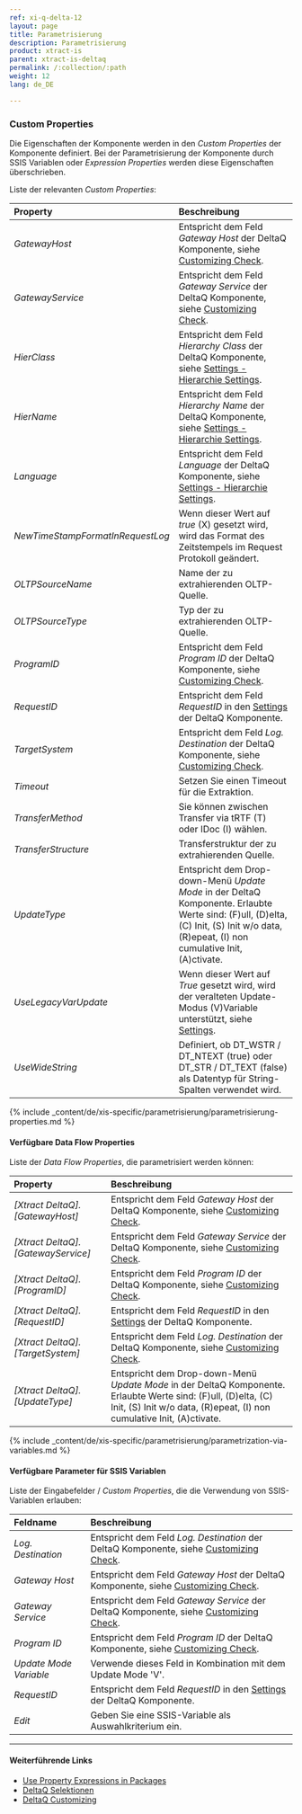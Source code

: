 ```yaml
---
ref: xi-q-delta-12
layout: page
title: Parametrisierung
description: Parametrisierung
product: xtract-is
parent: xtract-is-deltaq
permalink: /:collection/:path
weight: 12
lang: de_DE

---
```


### Custom Properties

Die Eigenschaften der Komponente werden in den *Custom Properties* der Komponente definiert.
Bei der Parametrisierung der Komponente durch SSIS Variablen oder *Expression Properties* werden diese Eigenschaften überschrieben.

Liste der relevanten *Custom Properties*:

|Property|Beschreibung|
|:----|:----|
| *GatewayHost* | Entspricht dem Feld *Gateway Host* der DeltaQ Komponente, siehe [Customizing Check](./deltaq-customizing).|
| *GatewayService* | Entspricht dem Feld *Gateway Service* der DeltaQ Komponente, siehe [Customizing Check](./deltaq-customizing).|
| *HierClass* | Entspricht dem Feld *Hierarchy Class* der DeltaQ Komponente, siehe [Settings - Hierarchie Settings](./extraktionseinstellungen#hierarchie-settings).|
| *HierName* | Entspricht dem Feld *Hierarchy Name* der DeltaQ Komponente, siehe [Settings - Hierarchie Settings](./extraktionseinstellungen#hierarchy). |
| *Language* | Entspricht dem Feld *Language* der DeltaQ Komponente, siehe [Settings - Hierarchie Settings](./extraktionseinstellungen#hierarchy).|
| *NewTimeStampFormatInRequestLog* | Wenn dieser Wert auf *true* (X) gesetzt wird, wird das Format des Zeitstempels im Request Protokoll geändert.|
| *OLTPSourceName* | Name der zu extrahierenden OLTP-Quelle.|
| *OLTPSourceType* | Typ der zu extrahierenden OLTP-Quelle.|
| *ProgramID* | Entspricht dem Feld *Program ID* der DeltaQ Komponente, siehe [Customizing Check](./deltaq-customizing).|
| *RequestID* | Entspricht dem Feld *RequestID* in den [Settings](./extraktionseinstellungen) der DeltaQ Komponente.|
| *TargetSystem* | Entspricht dem Feld *Log. Destination* der DeltaQ Komponente, siehe [Customizing Check](./deltaq-customizing).|
| *Timeout* | Setzen Sie einen Timeout für die Extraktion.|
| *TransferMethod* | Sie können zwischen Transfer via tRTF (T) oder IDoc (I) wählen.|
| *TransferStructure* | Transferstruktur der zu extrahierenden Quelle.|
| *UpdateType* | Entspricht dem Drop-down-Menü *Update Mode* in der DeltaQ Komponente. Erlaubte Werte sind: (F)ull, (D)elta, (C) Init, (S) Init w/o data, (R)epeat, (I) non cumulative Init, (A)ctivate.|
| *UseLegacyVarUpdate* | Wenn dieser Wert auf *True* gesetzt wird, wird der veralteten Update-Modus (V)Variable unterstützt, siehe [Settings](./extraktionseinstellungen#misc).|
| *UseWideString* | Definiert, ob DT_WSTR / DT_NTEXT (true) oder DT_STR / DT_TEXT (false) als Datentyp für String-Spalten verwendet wird. |

{% include _content/de/xis-specific/parametrisierung/parametrisierung-properties.md  %}

#### Verfügbare Data Flow Properties
Liste der *Data Flow Properties*, die parametrisiert werden können:

|Property|Beschreibung|
|:----|:----|
| *[Xtract DeltaQ].[GatewayHost]*|Entspricht dem Feld *Gateway Host* der DeltaQ Komponente, siehe [Customizing Check](./deltaq-customizing).|
| *[Xtract DeltaQ].[GatewayService]*|Entspricht dem Feld *Gateway Service* der DeltaQ Komponente, siehe [Customizing Check](./deltaq-customizing).|
| *[Xtract DeltaQ].[ProgramID]*|Entspricht dem Feld *Program ID* der DeltaQ Komponente, siehe [Customizing Check](./deltaq-customizing).|
| *[Xtract DeltaQ].[RequestID]*|Entspricht dem Feld *RequestID* in den [Settings](./extraktionseinstellungen) der DeltaQ Komponente.|
| *[Xtract DeltaQ].[TargetSystem]*|Entspricht dem Feld *Log. Destination* der DeltaQ Komponente, siehe [Customizing Check](./deltaq-customizing).|
| *[Xtract DeltaQ].[UpdateType]*|Entspricht dem Drop-down-Menü *Update Mode* in der DeltaQ Komponente. Erlaubte Werte sind: (F)ull, (D)elta, (C) Init, (S) Init w/o data, (R)epeat, (I) non cumulative Init, (A)ctivate.  |


{% include _content/de/xis-specific/parametrisierung/parametrization-via-variables.md  %}

#### Verfügbare Parameter für SSIS Variablen

Liste der Eingabefelder / *Custom Properties*, die die Verwendung von SSIS-Variablen erlauben:

|Feldname|Beschreibung|
|:----|:----|
| *Log. Destination*| Entspricht dem Feld *Log. Destination* der DeltaQ Komponente, siehe [Customizing Check](./deltaq-customizing).|
| *Gateway Host*| Entspricht dem Feld *Gateway Host* der DeltaQ Komponente, siehe [Customizing Check](./deltaq-customizing).|
| *Gateway Service*|Entspricht dem Feld *Gateway Service* der DeltaQ Komponente, siehe [Customizing Check](./deltaq-customizing).|
| *Program ID*|Entspricht dem Feld *Program ID* der DeltaQ Komponente, siehe [Customizing Check](./deltaq-customizing).|
| *Update Mode Variable*| Verwende dieses Feld in Kombination mit dem Update Mode 'V'.|
| *RequestID*|Entspricht dem Feld *RequestID* in den [Settings](./extraktionseinstellungen) der DeltaQ Komponente.|
| *Edit*| Geben Sie eine SSIS-Variable als Auswahlkriterium ein.|


****
#### Weiterführende Links
- [Use Property Expressions in Packages](https://docs.microsoft.com/en-us/sql/integration-services/expressions/use-property-expressions-in-packages?view=sql-server-ver15)
- [DeltaQ Selektionen](./datasource-parameter) 
- [DeltaQ Customizing](./deltaq-customizing) 